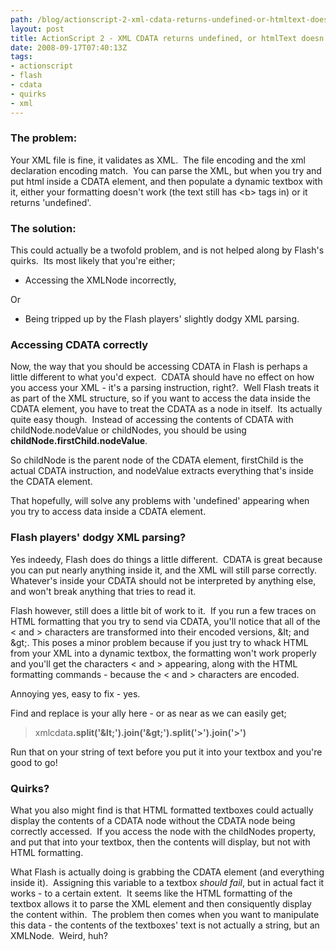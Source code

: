 ```yaml
---
path: /blog/actionscript-2-xml-cdata-returns-undefined-or-htmltext-doesnt-work/
layout: post
title: ActionScript 2 - XML CDATA returns undefined, or htmlText doesn't work!
date: 2008-09-17T07:40:13Z
tags:
- actionscript
- flash
- cdata
- quirks
- xml
---
```


<h3>The problem:</h3>
<p>Your XML file is fine, it validates as XML.  The file encoding and the xml declaration encoding match.  You can parse the XML, but when you try and put html inside a CDATA element, and then populate a dynamic textbox with it, either your formatting doesn't work (the text still has &lt;b&gt; tags in) or it returns 'undefined'.</p>
<h3>The solution:</h3>
<p>This could actually be a twofold problem, and is not helped along by Flash's quirks.  Its most likely that you're either;</p>
<ul>
<li>Accessing the XMLNode incorrectly,</li>
</ul>
<p>Or</p>
<ul>
<li>Being tripped up by the Flash players' slightly dodgy XML parsing.</li>
</ul>
<h3>Accessing CDATA correctly</h3>
<p>Now, the way that you should be accessing CDATA in Flash is perhaps a little different to what you'd expect.  CDATA should have no effect on how you access your XML - it's a parsing instruction, right?.  Well Flash treats it as part of the XML structure, so if you want to access the data inside the CDATA element, you have to treat the CDATA as a node in itself.  Its actually quite easy though.  Instead of accessing the contents of CDATA with childNode.nodeValue or childNodes, you should be using <strong>childNode.firstChild.nodeValue</strong>.</p>
<p>So childNode is the parent node of the CDATA element, firstChild is the actual CDATA instruction, and nodeValue extracts everything that's inside the CDATA element.</p>
<p>That hopefully, will solve any problems with 'undefined' appearing when you try to access data inside a CDATA element.</p>
<h3>Flash players' dodgy XML parsing?</h3>
<p>Yes indeedy, Flash does do things a little different.  CDATA is great because you can put nearly anything inside it, and the XML will still parse correctly.  Whatever's inside your CDATA should not be interpreted by anything else, and won't break anything that tries to read it.</p>
<p>Flash however, still does a little bit of work to it.  If you run a few traces on HTML formatting that you try to send via CDATA, you'll notice that all of the &lt; and &gt; characters are transformed into their encoded versions, &amp;lt; and &amp;gt;. This poses a minor problem because if you just try to whack HTML from your XML into a dynamic textbox, the formatting won't work properly and you'll get the characters &lt; and &gt; appearing, along with the HTML formatting commands - because the &lt; and &gt; characters are encoded.</p>
<p>Annoying yes, easy to fix - yes.</p>
<p>Find and replace is your ally here - or as near as we can easily get;</p>
<blockquote><p>xmlcdata<strong>.split('&amp;lt;').join('&amp;gt;').split('&gt;').join('&gt;')</strong></p></blockquote>
<p>Run that on your string of text before you put it into your textbox and you're good to go!</p>
<h3>Quirks?</h3>
<p>What you also might find is that HTML formatted textboxes could actually display the contents of a CDATA node without the CDATA node being correctly accessed.  If you access the node with the childNodes property, and put that into your textbox, then the contents will display, but not with HTML formatting.</p>
<p>What Flash is actually doing is grabbing the CDATA element (and everything inside it).  Assigning this variable to a textbox <em>should fail</em>, but in actual fact it works - to a certain extent.  It seems like the HTML formatting of the textbox allows it to parse the XML element and then consiquently display the content within.  The problem then comes when you want to manipulate this data - the contents of the textboxes' text is not actually a string, but an XMLNode.  Weird, huh?</p>
